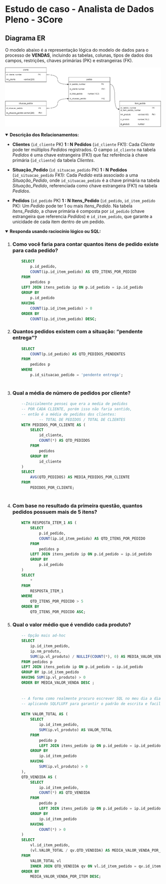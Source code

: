 Estudo de caso - Analista de Dados Pleno - 3Core
=============================================================

## Diagrama ER
O modelo abaixo é a representação lógica do modelo de dados para o processo de **VENDAS**, incluindo as tabelas, colunas, tipos de dados dos campos, restrições, chaves primárias (PK) e estrangeiras (FK).

![Diagrama ER](MER.png)

<details open>
  <summary>
    <strong>Descrição dos Relacionamentos:</strong>
  </summary>

- **Clientes** (`id_cliente` PK)  **1 : N**  **Pedidos** (`id_cliente` FK1): Cada *Cliente* pode ter múltiplos *Pedidos* registrados. O campo `id_cliente` na tabela *Pedidos* é uma chave estrangeira (FK1) que faz referência à chave primária (`id_cliente`) da tabela *Clientes*.

- **Situação_Pedido** (`id_situacao_pedido` PK)  **1 : N**  **Pedidos** (`id_situacao_pedido` FK1): Cada *Pedido* está associado a uma *Situação_Pedido*, onde `id_situacao_pedido` é a chave primária na tabela *Situação_Pedido*, referenciada como chave estrangeira (FK1) na tabela *Pedidos*.

- **Pedidos** (`id_pedido` PK)  **1 : N**  **Itens_Pedido** (`id_pedido`, `id_item_pedido` PK): Um *Pedido* pode ter 1 ou mais *Itens_Pedido*. Na tabela *Itens_Pedido*, a chave primária é composta por `id_pedido` (chave estrangeira que referencia *Pedidos*) e `id_item_pedido`, que garante a unicidade de cada item dentro de um pedido.
</details>


<details open>
  <summary>
    <strong>Responda usando raciocínio lógico ou SQL:</strong>
  </summary>

1. ### **Como você faria para contar quantos itens de pedido existe para cada pedido?**
    ```sql
        SELECT
            p.id_pedido,
            COUNT(ip.id_item_pedido) AS QTD_ITENS_POR_PEDIDO
        FROM
            pedidos p
        LEFT JOIN itens_pedido ip ON p.id_pedido = ip.id_pedido
        GROUP BY
            p.id_pedido
        HAVING
            COUNT(ip.id_item_pedido) > 0
        ORDER BY
            COUNT(ip.id_item_pedido) DESC;


2. ### **Quantos pedidos existem com a situação: “pendente entrega”?**
    ```sql
        SELECT
            COUNT(p.id_pedido) AS QTD_PEDIDOS_PENDENTES
        FROM
            pedidos p
        WHERE
            p.id_situacao_pedido = 'pendente entrega';



3. ### **Qual a média de número de pedidos por cliente?**
    ```sql
        --Inicialmente pensei que era a media de pedidos
        -- POR CADA CLIENTE, porém isso não faria sentido,
        -- então é a média de pedidos dos clientes:
                -- TOTAL DE PEDIDOS / TOTAL DE CLIENTES
        WITH PEDIDOS_POR_CLIENTE AS (
            SELECT
                id_cliente,
                COUNT(*) AS QTD_PEDIDOS
            FROM
                pedidos
            GROUP BY
                id_cliente
        )
        SELECT
            AVG(QTD_PEDIDOS) AS MEDIA_PEDIDOS_POR_CLIENTE
        FROM
            PEDIDOS_POR_CLIENTE;



4. ### **Com base no resultado da primeira questão, quantos pedidos possuem mais de 5 itens?**
    ```sql
        WITH RESPOSTA_ITEM_1 AS (
            SELECT
                p.id_pedido,
                COUNT(ip.id_item_pedido) AS QTD_ITENS_POR_PEDIDO
            FROM
                pedidos p
            LEFT JOIN itens_pedido ip ON p.id_pedido = ip.id_pedido
            GROUP BY
                p.id_pedido
        )
        SELECT
            *
        FROM
            RESPOSTA_ITEM_1
        WHERE
            QTD_ITENS_POR_PEDIDO > 5
        ORDER BY
            QTD_ITENS_POR_PEDIDO ASC;


5. ### **Qual o valor médio que é vendido cada produto?**

    ```sql
        -- Opção mais ad-hoc
        SELECT
            ip.id_item_pedido,
            ip.nm_produto,
            SUM(ip.vl_produto) / NULLIF(COUNT(*), 0) AS MEDIA_VALOR_VENDA
        FROM pedidos p
        LEFT JOIN itens_pedido ip ON p.id_pedido = ip.id_pedido
        GROUP BY ip.id_item_pedido
        HAVING SUM(ip.vl_produto) > 0
        ORDER BY MEDIA_VALOR_VENDA DESC ;


        -- A forma como realmente procuro escrever SQL no meu dia a dia,
        -- aplicando SQLFLUFF para garantir o padrão de escrita e facilitar manutensões.

        WITH VALOR_TOTAL AS (
            SELECT
                ip.id_item_pedido,
                SUM(ip.vl_produto) AS VALOR_TOTAL
            FROM
                pedido p
                LEFT JOIN itens_pedido ip ON p.id_pedido = ip.id_pedido
            GROUP BY
                ip.id_item_pedido
            HAVING
                SUM(ip.vl_produto) > 0
        ),
        QTD_VENDIDA AS (
            SELECT
                ip.id_item_pedido,
                COUNT(*) AS QTD_VENDIDA
            FROM
                pedido p
                LEFT JOIN itens_pedido ip ON p.id_pedido = ip.id_pedido
            GROUP BY
                ip.id_item_pedido
            HAVING
                COUNT(*) > 0
        )
        SELECT
            vl.id_item_pedido,
            (vl.VALOR_TOTAL / qv.QTD_VENDIDA) AS MEDIA_VALOR_VENDA_POR_ITEM
        FROM
            VALOR_TOTAL vl
            INNER JOIN QTD_VENDIDA qv ON vl.id_item_pedido = qv.id_item_pedido
        ORDER BY
            MEDIA_VALOR_VENDA_POR_ITEM DESC;

</details>